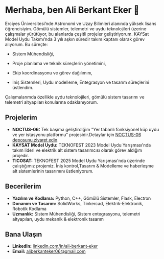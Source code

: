 # Merhaba, ben Ali Berkant Eker 👋

Erciyes Üniversitesi’nde Astronomi ve Uzay Bilimleri alanında yüksek lisans öğrencisiyim. Gömülü sistemler, telemetri ve uydu teknolojileri üzerine çalışmalar yürütüyor, bu alanlarda çeşitli projeler geliştiriyorum.
KAYSat Model Uydu Takımı’nda 3 yılı aşkın süredir takım kaptanı olarak görev alıyorum. Bu süreçte:

* Sistem Mühendisliği,

* Proje planlama ve teknik süreçlerin yönetimini,

* Ekip koordinasyonu ve görev dağılımını,

* İniş Sistemleri, Uydu modelleme, Entegrasyon ve tasarım süreçlerini üstlendim.

Çalışmalarımda özellikle uydu teknolojileri, gömülü sistem tasarımı ve telemetri altyapıları konularına odaklanıyorum.

## Projelerim

* **NOCTUS-06:** Tek başıma geliştirdiğim  "Yer tabanlı fonksiyonel küp uydu ve yer istasyonu platformu" projesidir.Detaylar için [NOCTUS-06 deposunu ziyaret edin](https://github.com/aliberkanteker/NOCTUS-06)
* **KAYSAT Model Uydu:** TEKNOFEST 2023 Model Uydu Yarışması'nda takım lideri ve elektrik alt sistem tasarımcısı olarak görev aldığım projedir.
* **TICOSAT:** TEKNOFEST 2025 Model Uydu Yarışması'nda üzerinde çalıştığımız projemiz. İniş kontrol,Tasarım & Modelleme ve haberleşme alt sistemlerinin tasarımını üstleniyorum.
 
## Becerilerim

* **Yazılım ve Kodlama:** Python, C++, Gömülü Sistemler, Flask, Electron 
* **Donanım ve Tasarım:** SolidWorks, Tinkercad, Elektrik-Elektronik, Robotik Kodlama
* **Uzmanlık:** Sistem Mühendisliği, Sistem entegrasyonu, telemetri altyapıları, uydu mekanik & elektronik tasarım
  

## Bana Ulaşın

* **LinkedIn:** [linkedin.com/in/ali-berkant-eker](https://www.linkedin.com/in/ali-berkant-eker) 
* **Email:** aliberkanteker06@gmail.com 
